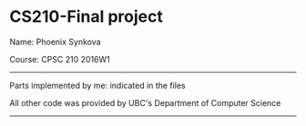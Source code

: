 # CS210-Final project
Name: Phoenix Synkova
</p> Course: CPSC 210 2016W1

*************************************************************************
Parts implemented by me: indicated in the files 

All other code was provided by UBC's Department of Computer Science
*************************************************************************
